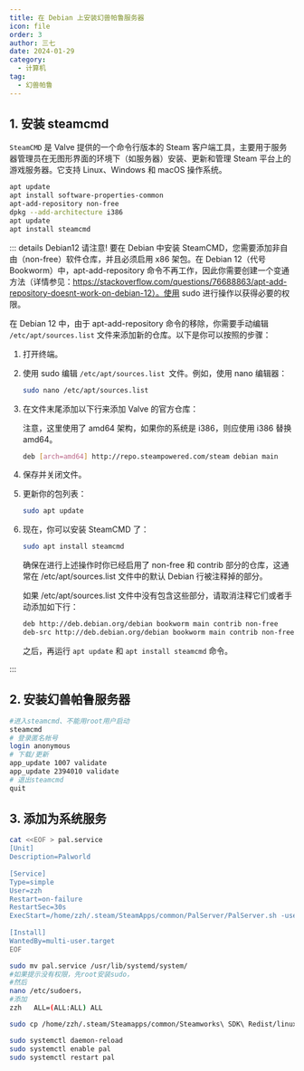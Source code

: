 ```yaml
---
title: 在 Debian 上安装幻兽帕鲁服务器
icon: file
order: 3
author: 三七
date: 2024-01-29
category:
  - 计算机
tag:
  - 幻兽帕鲁
---
```


<!-- more --> 
## 1. 安装 steamcmd

`SteamCMD` 是 Valve 提供的一个命令行版本的 Steam 客户端工具，主要用于服务器管理员在无图形界面的环境下（如服务器）安装、更新和管理 Steam 平台上的游戏服务器。它支持 Linux、Windows 和 macOS 操作系统。

```sh
apt update
apt install software-properties-common
apt-add-repository non-free
dpkg --add-architecture i386
apt update
apt install steamcmd
```

::: details Debian12 请注意!
要在 Debian 中安装 SteamCMD，您需要添加非自由（non-free）软件仓库，并且必须启用 x86 架包。在 Debian 12（代号 Bookworm）中，apt-add-repository 命令不再工作，因此你需要创建一个变通方法（详情参见：https://stackoverflow.com/questions/76688863/apt-add-repository-doesnt-work-on-debian-12）。使用 sudo 进行操作以获得必要的权限。

在 Debian 12 中，由于 apt-add-repository 命令的移除，你需要手动编辑 `/etc/apt/sources.list` 文件来添加新的仓库。以下是你可以按照的步骤：

1. 打开终端。

2. 使用 sudo 编辑 `/etc/apt/sources.list `文件。例如，使用 nano 编辑器：

   ```sh
   sudo nano /etc/apt/sources.list
   ```

3. 在文件末尾添加以下行来添加 Valve 的官方仓库：

   注意，这里使用了 amd64 架构，如果你的系统是 i386，则应使用 i386 替换 amd64。

   ```sh
   deb [arch=amd64] http://repo.steampowered.com/steam debian main
   ```

4. 保存并关闭文件。

5. 更新你的包列表：

   ```sh
   sudo apt update
   ```

6. 现在，你可以安装 SteamCMD 了：

   ```sh
   sudo apt install steamcmd
   ```

   确保在进行上述操作时你已经启用了 non-free 和 contrib 部分的仓库，这通常在 /etc/apt/sources.list 文件中的默认 Debian 行被注释掉的部分。

   如果 /etc/apt/sources.list 文件中没有包含这些部分，请取消注释它们或者手动添加如下行：

   ```sh
   deb http://deb.debian.org/debian bookworm main contrib non-free
   deb-src http://deb.debian.org/debian bookworm main contrib non-free
   ```

   之后，再运行 `apt update` 和 `apt install steamcmd` 命令。 

:::

## 2. 安装幻兽帕鲁服务器

```sh
#进入steamcmd、不能用root用户启动
steamcmd
# 登录匿名帐号 
login anonymous 
# 下载/更新 
app_update 1007 validate
app_update 2394010 validate
# 退出steamcmd
quit
```

## 3. 添加为系统服务

```sh
cat <<EOF > pal.service
[Unit]
Description=Palworld
 
[Service]
Type=simple
User=zzh
Restart=on-failure
RestartSec=30s
ExecStart=/home/zzh/.steam/SteamApps/common/PalServer/PalServer.sh -useperfthreads -NoAsyncLoadingThread -UseMultithreadForDS
 
[Install]
WantedBy=multi-user.target
EOF
```

```sh
sudo mv pal.service /usr/lib/systemd/system/
#如果提示没有权限，先root安装sudo，
#然后
nano /etc/sudoers，
#添加
zzh   ALL=(ALL:ALL) ALL
```

```sh
sudo cp /home/zzh/.steam/Steamapps/common/Steamworks\ SDK\ Redist/linux64/steamclient.so /home/zzh/.steam/sdk64/
```

```sh
sudo systemctl daemon-reload
sudo systemctl enable pal
sudo systemctl restart pal
```

